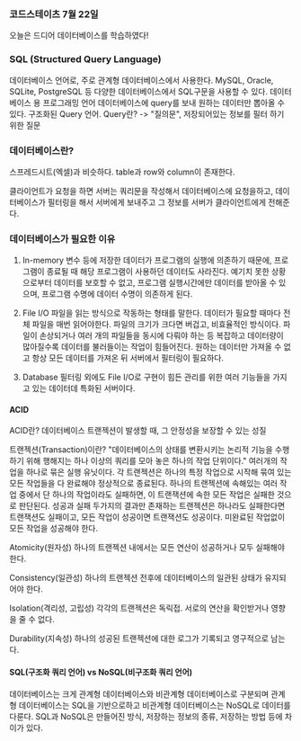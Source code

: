 ### 코드스테이츠 7월 22일

오늘은 드디어 데이터베이스를 학습하였다!

### SQL (Structured Query Language)

데이터베이스 언어로, 주로 관계형 데이터베이스에서 사용한다. MySQL, Oracle, SQLite, PostgreSQL 등 다양한 데이터베이스에서 SQL구문을 사용할 수 있다.
데이터베이스 용 프로그래밍 언어
데이터베이스에 query를 보내 원하는 데이터만 뽑아올 수 있다.
구조화된 Query 언어. Query란? -> "질의문", 저장되어있는 정보를 필터 하기 위한 질문

### 데이터베이스란?

스프레드시트(엑셀)과 비슷하다.
table과 row와 column이 존재한다.

클라이언트가 요청을 하면 서버는 쿼리문을 작성해서 데이터베이스에 요청을하고,
데이터베이스가 필터링을 해서 서버에게 보내주고 그 정보를 서버가 클라이언트에게 전해준다.

### 데이터베이스가 필요한 이유

1. In-memory
   변수 등에 저장한 데이터가 프로그램의 실행에 의존하기 때문에, 프로그램이 종료될 때 해당 프로그램이 사용하던 데이터도 사라진다.
   예기치 못한 상황으로부터 데이터를 보호할 수 없고, 프로그램 실행시간에만 데이터를 받아올 수 있으며, 프로그램 수명에 데이터 수명이 의존하게 된다.

2. File I/O
   파일을 읽는 방식으로 작동하는 형태를 말한다.
   데이터가 필요할 때마다 전체 파일을 매번 읽어야한다. 파일의 크기가 크다면 버겁고, 비효율적인 방식이다.
   파일이 손상되거나 여러 개의 파일들을 동시에 다뤄야 하는 등 복잡하고 데이터량이 많아질수록 데이터를 불러들이는 작업이 힘들어진다.
   원하는 데이터만 가져올 수 없고 항상 모든 데이터를 가져온 뒤 서버에서 필터링이 필요하다.

3. Database
   필터링 외에도 File I/O로 구현이 힘든 관리를 위한 여러 기능들을 가지고 있는 데이터데 특화된 서버이다.

#### ACID

ACID란? 데이터베이스 트랜젝션이 발생할 때, 그 안정성을 보장할 수 있는 성질

트랜젝션(Transaction)이란?
"데이터베이스의 상태를 변환시키는 논리적 기능을 수행하기 위해 행해지는 하나 이상의 쿼리를 모아 놓은 하나의 작업 단위이다."
여러개의 작업을 하나로 묶은 실행 유닛이다. 각 트랜젝션은 하나의 특정 작업으로 시작해 묶여 있는 모든 작업들을 다 완료해야 정상적으로 종료된다.
하나의 트랜젝션에 속해있는 여러 작업 중에서 단 하나의 작업이라도 실패하면, 이 트랜잭션에 속한 모든 작업은 실패한 것으로 판단된다.
성공과 실패 두가지의 결과만 존재하는 트랜젝션은 하나라도 실패한다면 트랜잭션도 실패이고, 모든 작업이 성공이면 트랜잭션도 성공이다. 미완료된 작업없이 모든 작업을 성공해야 한다.

Atomicity(원자성)
하나의 트랜젝션 내에서는 모든 연산이 성공하거나 모두 실패해야 한다.

Consistency(일관성)
하나의 트랜젝션 전후에 데이터베이스의 일관된 상태가 유지되어야 한다.

Isolation(격리성, 고립성)
각각의 트랜젝션은 독릭접. 서로의 연산을 확인받거나 영향을 줄 수 없다.

Durability(지속성)
하나의 성공된 트랜젝션에 대한 로그가 기록되고 영구적으로 남는다.

#### SQL(구조화 쿼리 언어) vs NoSQL(비구조화 쿼리 언어)

데이터베이스는 크게 관계형 데이터베이스와 비관계형 데이터베이스로 구분되며
관계형 데이터베이스는 SQL을 기반으로하고 비관계형 데이터베이스는 NoSQL로 데이터를 다룬다.
SQL과 NoSQL은 만들어진 방식, 저장하는 정보의 종류, 저장하는 방법 등에 차이가 있다.
